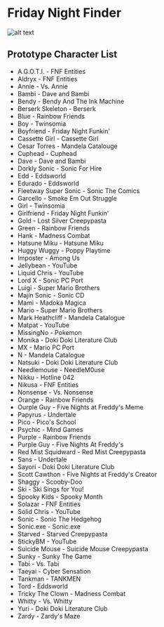 ﻿# Friday Night Finder
![alt text](https://github.com/Dancetrap/friday-night-finder/tree/master/gitImages?raw=true)
## Prototype Character List
- A.G.O.T.I. - FNF Entities
- Aldryx - FNF Entities
- Annie - Vs. Annie
- Bambi - Dave and Bambi
- Bendy - Bendy And The Ink Machine
- Berserk Skeleton - Berserk
- Blue - Rainbow Friends
- Boy - Twinsomia
- Boyfriend - Friday Night Funkin'
- Cassette Girl - Cassette Girl
- Cesar Torres - Mandela Catalouge
- Cuphead - Cuphead
- Dave - Dave and Bambi
- Dorkly Sonic - Sonic For Hire
- Edd - Eddsworld
- Edurado - Eddsworld
- Fleetway Super Sonic - Sonic The Comics
- Garcello - Smoke Em Out Struggle
- Girl - Twinsomia
- Girlfriend - Friday Night Funkin'
- Gold - Lost Silver Creepypasta
- Green - Rainbow Friends
- Hank - Madness Combat
- Hatsune Miku - Hatsune Miku
- Huggy Wuggy - Poppy Playtime
- Imposter - Among Us
- Jellybean - YouTube
- Liquid Chris - YouTube
- Lord X - Sonic PC Port
- Luigi - Super Mario Brothers
- Majin Sonic - Sonic CD
- Mami - Madoka Magica
- Mario - Super Mario Brothers
- Mark Heathcliff - Mandela Catalogue
- Matpat - YouTube
- MissingNo - Pokemon
- Monika - Doki Doki Literature Club
- MX - Mario PC Port
- N - Mandela Catalogue
- Natsuki - Doki Doki Literature Club
- Needlemouse - NeedleM0use
- Nikku - Hotline 042
- Nikusa - FNF Entities
- Nonsense - Vs. Nonsense
- Orange - Rainbow Friends
- Ourple Guy - Five Nights at Freddy's Meme
- Papyrus - Undertale
- Pico - Pico's School
- Psychic - Mind Games
- Purple - Rainbow Friends
- Purple Guy - Five Nights At Freddy's
- Red Mist Squidward - Red Mist Creepypasta
- Sans - Undertale
- Sayori - Doki Doki Literature Club
- Scott Cawthon - Five Nights at Freddy's Creator
- Shaggy - Scooby-Doo
- Ski - Ski Sings for You!
- Spooky Kids - Spooky Month
- Solazar - FNF Entities
- Solid Chris - YouTube
- Sonic - Sonic The Hedgehog
- Sonic.exe - Sonic.exe
- Starved - Starved Creepypasta
- StickyBM - YouTube
- Suicide Mouse - Suicide Mouse Creepypasta
- Sunky - Sunky The Game
- Tabi - Vs. Tabi
- Taeyai - Cyber Sensation
- Tankman - TANKMEN
- Tord - Eddsworld
- Tricky The Clown - Madness Combat
- Whitty - Vs. Whitty
- Yuri - Doki Doki Literature Club
- Zardy - Zardy's Maze
